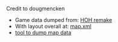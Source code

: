 
Credit to dougmencken

* Game data dumped from: [HOH remake](https://github.com/dougmencken/HeadOverHeels/tree/master/gamedata/map)
* With layout overall at: [map.xml](https://github.com/dougmencken/HeadOverHeels/blob/master/gamedata/map/map.xml)
* [tool to dump map data](https://download-directory.github.io/?url=https%3A%2F%2Fgithub.com%2Fdougmencken%2FHeadOverHeels%2Ftree%2Fmaster%2Fgamedata%2Fmap)
